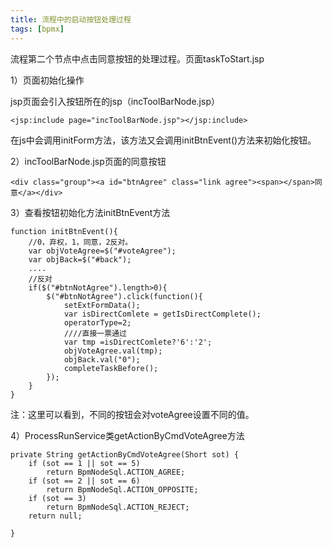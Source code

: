 ```yaml
---
title: 流程中的启动按钮处理过程
tags: [bpmx]
---
```


流程第二个节点中点击同意按钮的处理过程。页面taskToStart.jsp

1）页面初始化操作

jsp页面会引入按钮所在的jsp（incToolBarNode.jsp）

```
<jsp:include page="incToolBarNode.jsp"></jsp:include>
```

在js中会调用initForm方法，该方法又会调用initBtnEvent()方法来初始化按钮。

2）incToolBarNode.jsp页面的同意按钮

```
<div class="group"><a id="btnAgree" class="link agree"><span></span>同意</a></div>
```

3）查看按钮初始化方法initBtnEvent方法

```
function initBtnEvent(){
    //0，弃权，1，同意，2反对。
    var objVoteAgree=$("#voteAgree");
    var objBack=$("#back");
    ....
    //反对
    if($("#btnNotAgree").length>0){
        $("#btnNotAgree").click(function(){
            setExtFormData();
            var isDirectComlete = getIsDirectComplete();
            operatorType=2;
            ////直接一票通过
            var tmp =isDirectComlete?'6':'2';
            objVoteAgree.val(tmp);
            objBack.val("0");
            completeTaskBefore();
        });
    }
}
```

注：这里可以看到，不同的按钮会对voteAgree设置不同的值。

4）ProcessRunService类getActionByCmdVoteAgree方法

```
private String getActionByCmdVoteAgree(Short sot) {
    if (sot == 1 || sot == 5)
        return BpmNodeSql.ACTION_AGREE;
    if (sot == 2 || sot == 6)
        return BpmNodeSql.ACTION_OPPOSITE;
    if (sot == 3)
        return BpmNodeSql.ACTION_REJECT;
    return null;

}
```